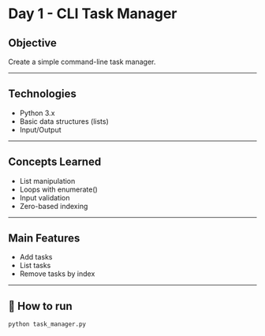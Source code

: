 # Day 1 - CLI Task Manager

## Objective
Create a simple command-line task manager.

---

## Technologies
* Python 3.x
* Basic data structures (lists)
* Input/Output

---

## Concepts Learned
* List manipulation
* Loops with enumerate()
* Input validation
* Zero-based indexing

---

## Main Features
* Add tasks
* List tasks
* Remove tasks by index

---

## 🚀 How to run
```bash
python task_manager.py